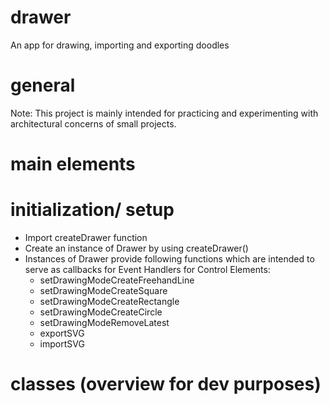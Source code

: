 # drawer
An app for drawing, importing and exporting doodles

# general
Note: This project is mainly intended for practicing and experimenting with architectural concerns of small projects.

# main elements

# initialization/ setup
- Import createDrawer function
- Create an instance of Drawer by using createDrawer(<Id of Dom Element>)
- Instances of Drawer provide following functions which are intended to serve as callbacks for Event Handlers for Control Elements:
  - setDrawingModeCreateFreehandLine
  - setDrawingModeCreateSquare
  - setDrawingModeCreateRectangle
  - setDrawingModeCreateCircle
  - setDrawingModeRemoveLatest
  - exportSVG
  - importSVG

# classes (overview for dev purposes)
